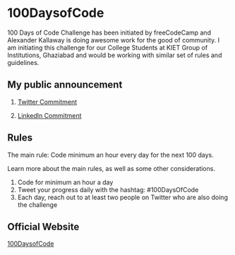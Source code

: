 # 100DaysofCode
100 Days of Code Challenge has been initiated by freeCodeCamp and Alexander Kallaway is doing awesome work for the good of community. I am initiating this challenge for our College Students at KIET Group of Institutions, Ghaziabad and would be working with similar set of rules and guidelines.

## My public announcement
1. [Twitter Commitment](https://twitter.com/behl1anmol/status/1260229010291744769?s=20)

2. [LinkedIn Commitment](https://www.linkedin.com/feed/update/urn:li:activity:6419136040908492800)

## Rules
The main rule: Code minimum an hour every day for the next 100 days.

Learn more about the main rules, as well as some other considerations.

1. Code for minimum an hour a day
2. Tweet your progress daily with the hashtag: #100DaysOfCode
3. Each day, reach out to at least two people on Twitter who are also doing the challenge

## Official Website
[100DaysofCode](https://www.100daysofcode.com/)
